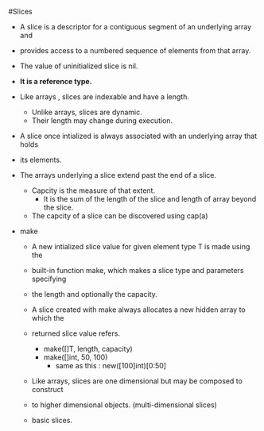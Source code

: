 #Slices

* A slice is a descriptor for a contiguous segment of an underlying array and
* provides access to a numbered sequence of elements from that array.
* The value of uninitialized slice is nil.
* **It is a reference type.**
* Like arrays , slices are indexable and have a length.
    * Unlike arrays, slices are dynamic.
    * Their length may change during execution.
* A slice once intialized is always associated with an underlying array that holds 
* its elements.
* The arrays underlying a slice extend past the end of a slice.
    - Capcity is the measure of that extent.
        - It is the sum of the length of the slice and length of array beyond the slice.
    - The capcity of a slice can be discovered using cap(a)

* make
    - A new intialized slice value for given element type T is made using the 
    - built-in function make, which makes a slice type and parameters specifying
    - the length and optionally the capacity.
    
    - A slice created with make always allocates a new hidden array to which the
    - returned slice value refers.
        - make([]T, length, capacity)
        - make([]int, 50, 100)
            - same as this : new([100]int)[0:50]
    
    - Like arrays, slices are one dimensional but may be composed to construct 
    - to higher dimensional objects. (multi-dimensional slices)
    - basic slices.